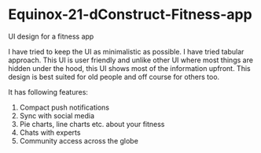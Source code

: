 # Equinox-21-dConstruct-Fitness-app
UI design for a fitness app

I have tried to keep the UI as minimalistic as possible. I have tried tabular approach.
This UI is user friendly and unlike other UI where most things are hidden under the hood, this UI shows most of the information upfront.
This design is best suited for old people and off course for others too.

It has following features:
1) Compact push notifications
2) Sync with social media
3) Pie charts, line charts etc. about your fitness
4) Chats with experts
5) Community access across the globe
